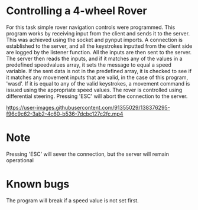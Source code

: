# Controlling a 4-wheel Rover
For this task simple rover navigation controls were programmed. This program works by receiving input from the client and sends it to the server. This was achieved using the socket and pynput imports. A connection is established to the server, and all the keystrokes inputted from the client side are logged by the listener function. All the inputs are then sent to the server. The server then reads the inputs, and if it matches any of the values in a predefined speedvalues array, it sets the message to equal a speed variable. If the sent data is not in the predefined array, it is checked to see if it matches any movement inputs that are valid, in the case of this program, 'wasd'. If it is equal to any of the valid keystrokes, a movement command is issued using the appropriate speed values. The rover is controlled using differential steering. Pressing 'ESC' will abort the connection to the server.





https://user-images.githubusercontent.com/91355029/138376295-f96c9c62-3ab2-4c60-b536-7dcbc127c2fc.mp4



# Note
Pressing 'ESC' will sever the connection, but the server will remain operational

# Known bugs
The program will break if a speed value is not set first.
